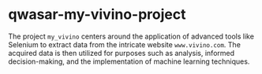 # qwasar-my-vivino-project
The project `my_vivino` centers around the application of advanced tools like Selenium to extract data from the intricate website `www.vivino.com`. The acquired data is then utilized for purposes such as analysis, informed decision-making, and the implementation of machine learning techniques.
